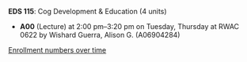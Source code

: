 **EDS 115**: Cog Development & Education (4 units)

- **A00** (Lecture) at 2:00 pm–3:20 pm on Tuesday, Thursday at RWAC 0622 by Wishard Guerra, Alison G. (A06904284)

[Enrollment numbers over time](./EDS115.tsv)
